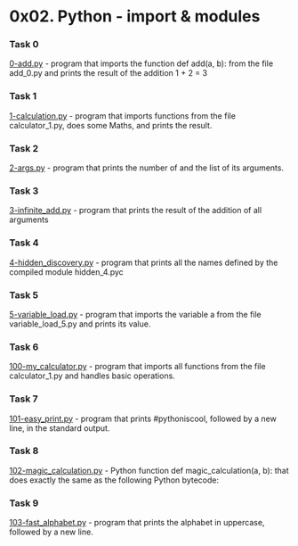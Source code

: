 # 0x02. Python - import & modules

### Task 0
[0-add.py](./0-add.py) - program that imports the function def add(a, b): from the file add_0.py and prints the result of the addition 1 + 2 = 3

### Task 1
[1-calculation.py](./1-calculation.py) - program that imports functions from the file calculator_1.py, does some Maths, and prints the result.

### Task 2
[2-args.py](./2-args.py) - program that prints the number of and the list of its arguments.

### Task 3
[3-infinite_add.py](./3-infinite_add.py) - program that prints the result of the addition of all arguments

### Task 4
[4-hidden_discovery.py](./4-hidden_discovery.py) - program that prints all the names defined by the compiled module hidden_4.pyc

### Task 5
[5-variable_load.py](./5-variable_load.py) - program that imports the variable a from the file variable_load_5.py and prints its value.

### Task 6
[100-my_calculator.py](./100-my_calculator.py) - program that imports all functions from the file calculator_1.py and handles basic operations.

### Task 7
[101-easy_print.py](./101-easy_print.py) - program that prints #pythoniscool, followed by a new line, in the standard output.

### Task 8
[102-magic_calculation.py](./102-magic_calculation.py) - Python function def magic_calculation(a, b): that does exactly the same as the following Python bytecode:

### Task 9
[103-fast_alphabet.py](./103-fast_alphabet.py) - program that prints the alphabet in uppercase, followed by a new line.
